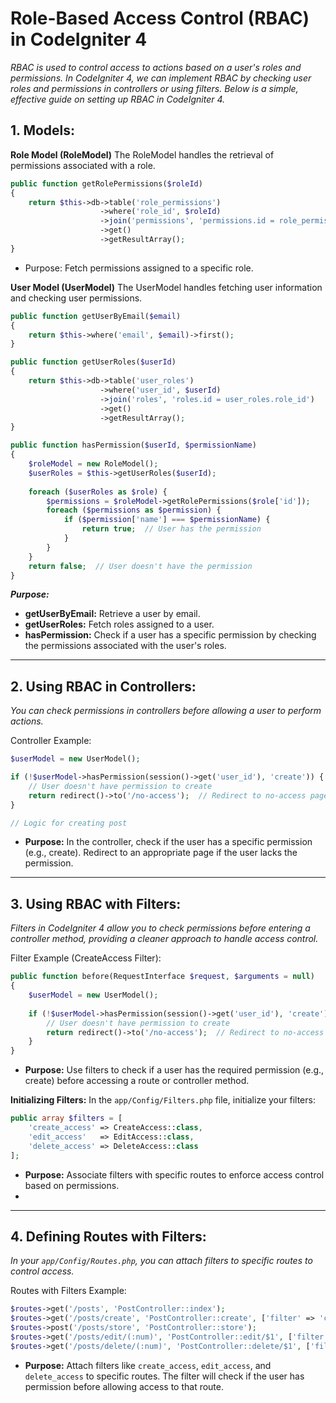 # Role-Based Access Control (RBAC) in CodeIgniter 4 
_RBAC is used to control access to actions based on a user's roles and permissions. In CodeIgniter 4, we can implement RBAC by checking user roles and permissions in controllers or using filters. Below is a simple, effective guide on setting up RBAC in CodeIgniter 4._

## 1. Models:
****Role Model (RoleModel)****
The RoleModel handles the retrieval of permissions associated with a role.

```php
public function getRolePermissions($roleId)
{
    return $this->db->table('role_permissions')
                    ->where('role_id', $roleId)
                    ->join('permissions', 'permissions.id = role_permissions.permission_id')
                    ->get()
                    ->getResultArray();
}
```

- Purpose: Fetch permissions assigned to a specific role. 

****User Model (UserModel)****
The UserModel handles fetching user information and checking user permissions.

```php
public function getUserByEmail($email)
{
    return $this->where('email', $email)->first();
}

public function getUserRoles($userId)
{
    return $this->db->table('user_roles')
                    ->where('user_id', $userId)
                    ->join('roles', 'roles.id = user_roles.role_id')
                    ->get()
                    ->getResultArray();
}

public function hasPermission($userId, $permissionName)
{
    $roleModel = new RoleModel();
    $userRoles = $this->getUserRoles($userId);
    
    foreach ($userRoles as $role) {
        $permissions = $roleModel->getRolePermissions($role['id']);
        foreach ($permissions as $permission) {
            if ($permission['name'] === $permissionName) {
                return true;  // User has the permission
            }
        }
    }
    return false;  // User doesn't have the permission
}
```

***Purpose:***
- ********getUserByEmail:********  Retrieve a user by email.
- ********getUserRoles:******** Fetch roles assigned to a user.
- ********hasPermission:******** Check if a user has a specific permission by checking the permissions associated with the user's roles.

____

## 2. Using RBAC in Controllers:
_You can check permissions in controllers before allowing a user to perform actions._

Controller Example:

```php
$userModel = new UserModel();

if (!$userModel->hasPermission(session()->get('user_id'), 'create')) {
    // User doesn't have permission to create
    return redirect()->to('/no-access');  // Redirect to no-access page
}

// Logic for creating post
```

- ****Purpose:****
In the controller, check if the user has a specific permission (e.g., create).
Redirect to an appropriate page if the user lacks the permission.

___


## 3. Using RBAC with Filters:
_Filters in CodeIgniter 4 allow you to check permissions before entering a controller method, providing a cleaner approach to handle access control._


Filter Example (CreateAccess Filter):

```php
public function before(RequestInterface $request, $arguments = null)
{
    $userModel = new UserModel();
    
    if (!$userModel->hasPermission(session()->get('user_id'), 'create')) {
        // User doesn't have permission to create
        return redirect()->to('/no-access');  // Redirect to no-access page
    }
}
```

- ****Purpose:****
Use filters to check if a user has the required permission (e.g., create) before accessing a route or controller method.

****Initializing Filters:****
In the `app/Config/Filters.php` file, initialize your filters:

```php
public array $filters = [
    'create_access' => CreateAccess::class,
    'edit_access'   => EditAccess::class,
    'delete_access' => DeleteAccess::class
];
```

- ****Purpose:**** Associate filters with specific routes to enforce access control based on permissions.
- 
_____

## 4. Defining Routes with Filters:
_In your `app/Config/Routes.php`, you can attach filters to specific routes to control access._

Routes with Filters Example:

```php
$routes->get('/posts', 'PostController::index');
$routes->get('/posts/create', 'PostController::create', ['filter' => 'create_access']);
$routes->post('/posts/store', 'PostController::store');
$routes->get('/posts/edit/(:num)', 'PostController::edit/$1', ['filter' => 'edit_access']);
$routes->get('/posts/delete/(:num)', 'PostController::delete/$1', ['filter' => 'delete_access']);
``` 

- ****Purpose:****
Attach filters like `create_access`, `edit_access`, and `delete_access` to specific routes.
The filter will check if the user has permission before allowing access to that route.

